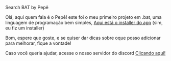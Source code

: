 Search BAT by Pepê

Olá, aqui quem fala é o Pepê! este foi o meu primeiro projeto em .bat, uma linguagem de programação bem simples, [Aqui está o installer do app](https://github.com/Pepe-77777/searchbat/releases/download/SETUP/Setup.bat) (sim, eu fiz um installer)

Bom, espere que goste, e se quiser dar dicas sobre oque posso adicionar para melhorar, fique a vontade!

Caso você queria ajudar, acesse o nosso servidor do discord [Clicando aqui!](https://discord.gg/2k4DCCK3vJ)
